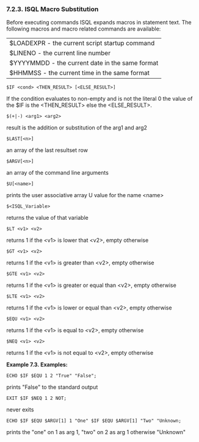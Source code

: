 <div>

<div>

<div>

<div>

### 7.2.3. ISQL Macro Substitution

</div>

</div>

</div>

Before executing commands ISQL expands macros in statement text. The
following macros and macro related commands are available:

|                                                  |
|--------------------------------------------------|
| \$LOADEXPR - the current script startup command  |
| \$LINENO - the current line number               |
| \$YYYYMMDD - the current date in the same format |
| \$HHMMSS - the current time in the same format   |

``` programlisting
$IF <cond> <THEN_RESULT> [<ELSE_RESULT>]
```

If the condition evaluates to non-empty and is not the literal 0 the
value of the \$IF is the \<THEN_RESULT\> else the \<ELSE_RESULT\>.

``` programlisting
$(+|-) <arg1> <arg2>
```

result is the addition or substitution of the arg1 and arg2

``` programlisting
$LAST[<n>]
```

an array of the last resultset row

``` programlisting
$ARGV[<n>]
```

an array of the command line arguments

``` programlisting
$U[<name>]
```

prints the user associative array U value for the name \<name\>

``` programlisting
$<ISQL_Variable>
```

returns the value of that variable

``` programlisting
$LT <v1> <v2>
```

returns 1 if the \<v1\> is lower that \<v2\>, empty otherwise

``` programlisting
$GT <v1> <v2>
```

returns 1 if the \<v1\> is greater than \<v2\>, empty otherwise

``` programlisting
$GTE <v1> <v2>
```

returns 1 if the \<v1\> is greater or equal than \<v2\>, empty otherwise

``` programlisting
$LTE <v1> <v2>
```

returns 1 if the \<v1\> is lower or equal than \<v2\>, empty otherwise

``` programlisting
$EQU <v1> <v2>
```

returns 1 if the \<v1\> is equal to \<v2\>, empty otherwise

``` programlisting
$NEQ <v1> <v2>
```

returns 1 if the \<v1\> is not equal to \<v2\>, empty otherwise

<div>

**Example 7.3. Examples:**

<div>

``` programlisting
ECHO $IF $EQU 1 2 "True" "False";
```

prints "False" to the standard output

``` programlisting
EXIT $IF $NEQ 1 2 NOT;
```

never exits

``` programlisting
ECHO $IF $EQU $ARGV[1] 1 "One" $IF $EQU $ARGV[1] "Two" "Unknown;
```

prints the "one" on 1 as arg 1, "two" on 2 as arg 1 otherwise "Unknown"

</div>

</div>

  

</div>
